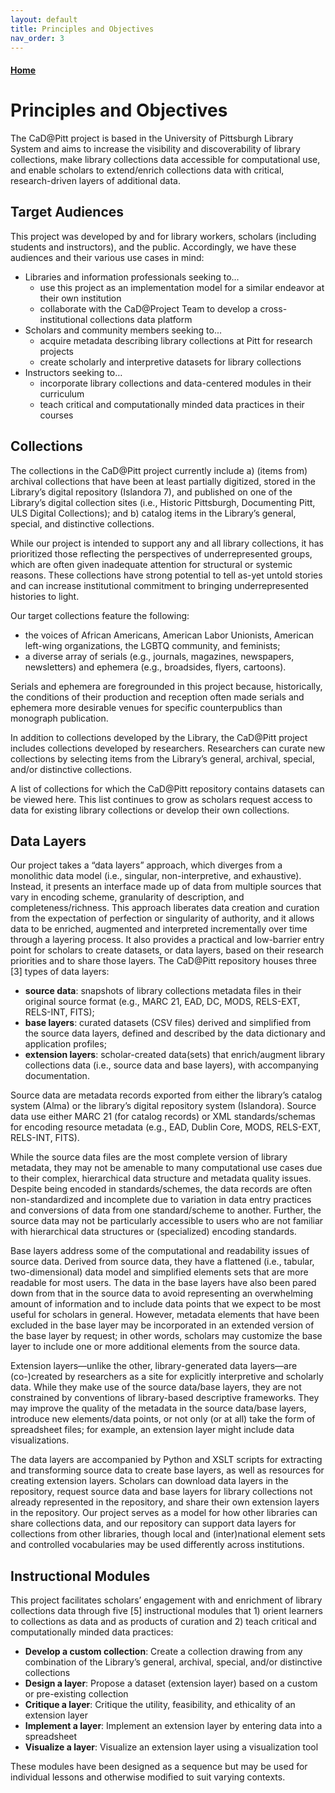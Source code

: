 ```yaml
---
layout: default
title: Principles and Objectives
nav_order: 3
---
```


#### [Home](http://cadatpitt.github.io)
# Principles and Objectives

The CaD@Pitt project is based in the University of Pittsburgh Library System and aims to increase the visibility and discoverability of library collections, make library collections data accessible for computational use, and enable scholars to extend/enrich collections data with critical, research-driven layers of additional data.

## Target Audiences

This project was developed by and for library workers, scholars (including students and instructors), and the public. Accordingly, we have these audiences and their various use cases in mind:
- Libraries and information professionals seeking to…  
  - use this project as an implementation model for a similar endeavor at their own institution
  - collaborate with the CaD@Project Team to develop a cross-institutional collections data platform
- Scholars and community members seeking to...
  - acquire metadata describing library collections at Pitt for research projects
  - create scholarly and interpretive datasets for library collections
- Instructors seeking to…
  - incorporate library collections and data-centered modules in their curriculum
  - teach critical and computationally minded data practices in their courses

## Collections

The collections in the CaD@Pitt project currently include a) (items from) archival collections that have been at least partially digitized, stored in the Library’s digital repository (Islandora 7), and published on one of the Library’s digital collection sites (i.e., Historic Pittsburgh, Documenting Pitt, ULS Digital Collections); and b) catalog items in the Library’s general, special, and distinctive collections.

While our project is intended to support any and all library collections, it has prioritized those reflecting the perspectives of underrepresented groups,  which are often given inadequate attention for structural or systemic reasons. These collections have strong potential to tell as-yet untold stories and can increase institutional commitment to bringing underrepresented histories to light.

Our target collections feature the following:
- the voices of African Americans, American Labor Unionists, American left-wing organizations, the LGBTQ community, and feminists;
- a diverse array of serials (e.g., journals, magazines, newspapers, newsletters) and ephemera (e.g., broadsides, flyers, cartoons).

Serials and ephemera are foregrounded in this project because, historically, the conditions of their production and reception often made serials and ephemera more desirable venues for specific counterpublics than monograph publication.

In addition to collections developed by the Library, the CaD@Pitt project includes collections developed by researchers. Researchers  can curate new collections by selecting items from the Library’s  general, archival, special, and/or distinctive collections.

A list of collections for which the CaD@Pitt repository contains datasets can be viewed here. This list continues to grow as scholars request access to data for existing library collections or develop their own collections.

## Data Layers

Our project takes a “data layers” approach, which diverges from a monolithic data model (i.e.,  singular, non-interpretive, and exhaustive). Instead, it presents an interface made up of data from multiple sources that vary in encoding scheme, granularity of description, and completeness/richness. This approach liberates data creation and curation from the expectation of perfection or singularity of authority, and it allows data to be enriched, augmented and interpreted incrementally over time through a layering process. It also provides a practical and low-barrier entry point for scholars to create datasets, or data layers, based on their research priorities and to share those layers. The CaD@Pitt repository houses three [3] types of data layers:
- **source data**: snapshots of library collections metadata files in their original source format (e.g., MARC 21, EAD, DC, MODS, RELS-EXT, RELS-INT, FITS);
- **base layers**: curated datasets (CSV files) derived and simplified from the source data layers, defined and described by the data dictionary and application profiles;
- **extension layers**: scholar-created data(sets) that enrich/augment library collections data (i.e., source data and base layers), with accompanying documentation.

Source data are metadata records exported from either the library’s catalog system (Alma) or the library’s digital repository system (Islandora). Source data use either MARC 21 (for catalog records) or XML standards/schemas for encoding resource metadata (e.g., EAD, Dublin Core, MODS, RELS-EXT, RELS-INT, FITS).

While the source data files are the most complete version of library metadata, they may not be amenable to many computational use cases due to their complex, hierarchical data structure and metadata quality issues. Despite being encoded in standards/schemes, the data records are often non-standardized and incomplete due to variation in data entry practices and conversions of data from one standard/scheme to another. Further, the source data may not be particularly accessible to users who are not familiar with hierarchical data structures or (specialized) encoding standards.

Base layers address some of the computational and readability issues of source data. Derived from source data, they have a flattened (i.e., tabular, two-dimensional) data model and simplified elements sets that are more readable for most users. The data in the base layers have also been pared down from that in the source data to avoid representing an overwhelming amount of information and to include data points that we expect to be most useful for scholars in general. However, metadata elements that have been excluded in the base layer may be incorporated in an extended version of the base layer by request; in other words, scholars may customize the base layer to include one or more additional elements from the source data.   

Extension layers—unlike the other, library-generated data layers—are (co-)created by researchers as a site for explicitly interpretive and scholarly data. While they make use of the source data/base layers, they are not constrained by conventions of library-based descriptive frameworks. They may improve the quality of the metadata in the source data/base layers, introduce new elements/data points, or not only (or at all) take the form of spreadsheet files; for example, an extension layer might include data visualizations.  

The data layers are accompanied by Python and XSLT scripts for extracting and transforming source data to create base layers, as well as resources for creating extension layers. Scholars can download data layers in the repository, request source data and base layers for library collections not already represented in the repository, and share their own extension layers in the repository. Our project serves as a model for how other libraries can share collections data, and our repository can support data layers for collections from other libraries, though local and (inter)national element sets and controlled vocabularies may be used differently across institutions.

## Instructional Modules

This project facilitates scholars’ engagement with and enrichment of library collections data through five [5] instructional modules that 1) orient learners to collections as data and as products of curation and 2) teach critical and computationally minded data practices:
- **Develop a custom collection**: Create a collection drawing from any combination of the Library’s general, archival, special, and/or distinctive collections
- **Design a layer**: Propose a dataset (extension layer) based on a custom or pre-existing collection
- **Critique a layer**: Critique the utility, feasibility, and ethicality of an extension layer
- **Implement a layer**: Implement an extension layer by entering data into a spreadsheet
- **Visualize a layer**: Visualize an extension layer using a visualization tool

These modules have been designed as a sequence but may be used for individual lessons and otherwise modified to suit varying contexts.
